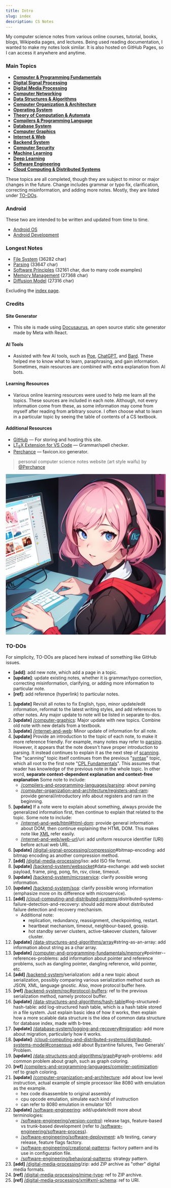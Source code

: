 ```yaml
---
title: Intro
slug: index
description: CS Notes
---
```


My computer science notes from various online courses, tutorial, books, blogs, Wikipedia pages, and lectures. Being used reading documentation, I wanted to make my notes look similar. It is also hosted on GitHub Pages, so I can access it anywhere and anytime.

### Main Topics

- **[Computer & Programming Fundamentals](computer-and-programming-fundamentals)**
- **[Digital Signal Processing](digital-signal-processing)**
- **[Digital Media Processing](digital-media-processing)**
- **[Computer Networking](computer-networking)**
- **[Data Structures & Algorithms](data-structures-and-algorithms)**
- **[Computer Organization & Architecture](computer-organization-and-architecture)**
- **[Operating System](operating-system)**
- **[Theory of Computation & Automata](theory-of-computation-and-automata)**
- **[Compilers & Programming Language](compilers-and-programming-languages)**
- **[Database System](database-system)**
- **[Computer Graphics](computer-graphics)**
- **[Internet & Web](internet-and-web)**
- **[Backend System](backend-system)**
- **[Computer Security](computer-security)**
- **[Machine Learning](machine-learning)**
- **[Deep Learning](deep-learning)**
- **[Software Engineering](software-engineering)**
- **[Cloud Computing & Distributed Systems](cloud-computing-and-distributed-systems)**

These topics are all completed, though they are subject to minor or major changes in the future. Change includes grammar or typo fix, clarification, correcting misinformation, and adding more notes. Mostly, they are listed under [TO-DOs](#to-dos).

### Android

These two are intended to be written and updated from time to time.

- [Android OS](android-os)
- [Android Development](android-development)

### Longest Notes

- [File System](operating-system/file-system) (36282 char)
- [Parsing](/cs-notes/compilers-and-programming-languages/parsing) (33647 char)
- [Software Principles](software-engineering/software-principles) (32161 char, due to many code examples)
- [Memory Management](operating-system/memory-management) (27368 char)
- [Diffusion Model](deep-learning/diffusion-model) (27316 char)

Excluding the [index page](/index).

### Credits

#### Site Generator

- This site is made using [Docusaurus](https://docusaurus.io/), an open source static site generator made by Meta with React.

#### AI Tools

- Assisted with few AI tools, such as [Poe](https://poe.com), [ChatGPT](https://chat.openai.com/), and [Bard](https://bard.google.com/). These helped me to know what to learn, paraphrasing, and gain information. Sometimes, main resources are combined with extra explanation from AI bots.

#### Learning Resources

- Various online learning resources were used to help me learn all the topics. These sources are included in each note. Although, not every information come from these, as some information may come from myself after reading from arbitrary source. I often choose what to learn in a particular topic by seeing the table of contents of a CS textbook.

#### Additional Resources

- [GitHub](https://github.com/) — For storing and hosting this site.
- [LT<sub>E</sub>X Extension for VS Code](https://github.com/valentjn/vscode-ltex) — Grammar/spell checker.
- [Perchance](https://perchance.org/ai-icon-generator) — favicon.ico generator.

> personal computer science notes website (art style waifu) by [@Perchance](https://perchance.org/ai-icon-generator)

![CS waifu](./cs-waifu.jpg)

### TO-DOs

For simplicity, TO-DOs are placed here instead of something like GitHub issues.

- **[add]**: add new note, which add a page in a topic.
- **[update]**: update existing notes, whether it is grammar/typo correction, correcting misinformation, clarifying, or adding more information to particular note.
- **[ref]**: add reference (hyperlink) to particular notes.

1. **[update]** Revisit all notes to fix English, typo, minor update/edit information, reformat to the latest writing styles, and add references to other notes. Any major update to note will be listed in separate to-dos.
2. **[update]** [/computer-graphics](/cs-notes/computer-graphics): Major update with new topics. Combine old note with new details from a textbook.
3. **[update]** [/internet-and-web](/cs-notes/internet-and-web): Minor update of information for all note.
4. **[update]** Provide an introduction to the topic of each note, to make it more reference friendly. For example, many notes may refer to [parsing](/cs-notes/compilers-and-programming-languages/parsing). However, it appears that the note doesn't have proper introduction to parsing. It instead continues to explain it as the next step of [scanning](/cs-notes/compilers-and-programming-languages/scanning). The "scanning" topic itself continues from the previous "[syntax](/cs-notes/compilers-and-programming-languages/syntax)" topic, which all root to the first note "[CPL Fundamentals](/cs-notes/compilers-and-programming-languages/cpl-fundamentals)". This assumes that reader has knowledge of the previous note in the whole topic. In other word, **separate context-dependent explanation and context-free explanation** Some note to include:
   - [/compilers-and-programming-languages/parsing](/cs-notes/compilers-and-programming-languages/parsing): about parsing
   - [/computer-organization-and-architecture/registers-and-ram](/cs-notes/computer-organization-and-architecture/registers-and-ram): provide general/introductory info about registers and ram in the beginning.
5. **[update]** If a note were to explain about something, always provide the generalized information first, then continue to explain that related to the topic. Some note to include:
   - [/internet-and-web/html#html-dom](/cs-notes/internet-and-web/html#html-dom): provide general information about DOM, then continue explaining the HTML DOM. This makes note like [XML](/cs-notes/digital-media-processing/xml) refer easily.
   - [/internet-and-web/web-url](/cs-notes/internet-and-web/web-url)/uri: add uniform resource identifier (URI) before actual web URL.
6. **[update]** [/digital-signal-processing/compression](/cs-notes/digital-signal-processing/compression)#bitmap-encoding: add bitmap encoding as another compression method.
7. **[add]** [/digital-media-processing](/cs-notes/digital-media-processing)/iso: add ISO file format.
8. **[update]** [/backend-system/websocket](/cs-notes/backend-system/websocket)#data-exchange: add web socket payload, frame, ping, pong, fin, rsv, close, timeout.
9. **[update]** [/backend-system/microservice](/cs-notes/backend-system/microservice): clarify possible wrong information.
10. **[update]** [/backend-system/soa](/cs-notes/backend-system/soa): clarify possible wrong information (emphasize more on its difference with microservice).
11. **[add]** [/cloud-computing-and-distributed-systems](/cloud-computing-and-distributed-systems)/distributed-systems-failure-detection-and-recovery: should add more about distributed failure detection and recovery mechanism.
    - Additional note:
      - replication, redundancy, reassignment, checkpointing, restart.
      - heartbeat mechanism, timeout, neighbour-based, gossip.
      - hot standby server clusters, active-takeover clusters, failover cluster.
12. **[update]** [/data-structures-and-algorithms/array](/cs-notes/data-structures-and-algorithms/array)#string-as-an-array: add information about string as a char array.
13. **[update]** [/computer-and-programming-fundamentals/memory](/cs-notes/data-structures-and-algorithms/array)#pointer--references-problems: add information about pointer and reference problems, such as dangling pointer, dangling reference, wild pointer, etc.
14. **[add]** [/backend-system](/cs-notes/backend-system)/serialization: add a new topic about serialization, possibly comparing various serialization method such as JSON, XML, language gnostic. Also, move protocol buffer here.
15. **[ref]** [/backend-system/rpc#protocol-buffers](/cs-notes/backend-system/rpc#protocol-buffers): ref to the previous serialization method, namely protocol buffer.
16. **[update]** [/data-structures-and-algorithms/hash-table](/cs-notes/data-structures-and-algorithms/hash-table)#log-structured-hash-table: add log-structured hash table, which is a hash table stored in a file system. Just explain basic idea of how it works, then explain how a more scalable data structure is the idea of common data structure for database index, made with b-tree.
17. **[update]** [/database-system/logging-and-recovery#migration](/cs-notes/database-system/logging-and-recovery#migration): add more about migration, particularly how it works.
18. **[update]**: [/cloud-computing-and-distributed-systems/distributed-systems-model#consensus](/cloud-computing-and-distributed-systems/distributed-systems-model#consensus) add about Byzantine failures, Two Generals' Problem.
19. **[update]** [/data-structures-and-algorithms/graph](/cs-notes/data-structures-and-algorithms/graph)#graph-problems: add common problem about graph, such as graph coloring.
20. **[ref]** [/compilers-and-programming-languages/compiler-optimization](/cs-notes/compilers-and-programming-languages/compiler-optimization): ref to graph coloring.
21. **[update]** [/computer-organization-and-architecture](/cs-notes/computer-organization-and-architecture): add about low level instruction, actual example of simple processor like 8080 with emulation as the example.
    - hex code disassemble to original assembly
    - cpu opcode emulation, simulate each kind of instruction
    - can refer to 8080 emulation in emulator 101
22. **[update]** [/software-engineering](/cs-notes/software-engineering): add/update/edit more about terminologies:
    - [/software-engineering/version-control](/cs-notes/software-engineering/version-control): release tags, feature-based vs trunk-based development (refer to [/software-engineering/software-process](/cs-notes/software-engineering/software-process)).
    - [/software-engineering/software-deployment](/cs-notes/software-engineering/software-deployment): a/b testing, canary release, feature flags factory.
    - [/software-engineering/creational-patterns](/cs-notes/software-engineering/creational-patterns): factory pattern and its use in configuration file.
    - [/software-engineering/behavioral-patterns](/cs-notes/software-engineering/behavioral-patterns): strategy pattern.
23. **[add]** [/digital-media-processing](/cs-notes/digital-media-processing)/zip: add ZIP archive as "other" digital media formats.
24. **[ref]** [/digital-media-processing/mime-type](/cs-notes/digital-media-processing/mime-type): ref to ZIP archive.
25. **[ref]** [/digital-media-processing/xml#xml-schema](/cs-notes/digital-media-processing/xml#xml-schema): ref to URI.
